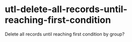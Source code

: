 # utl-delete-all-records-until-reaching-first-condition
Delete all records until reaching first condition by group?  
